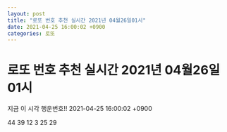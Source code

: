 ```yaml
---
layout: post
title: "로또 번호 추천 실시간 2021년 04월26일01시"
date: 2021-04-25 16:00:02 +0900
categories: 로또
---
```


# 로또 번호 추천 실시간 2021년 04월26일01시

지금 이 시각 행운번호!! 2021-04-25 16:00:02 +0900

 44  39  12  3  25  29 

